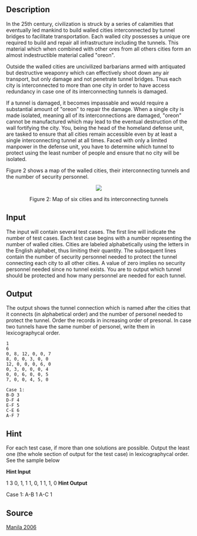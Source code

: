 <h2>Description</h2><p>In the 25th century, civilization is struck by a series of calamities that eventually led mankind to build walled cities interconnected by tunnel bridges to facilitate transportation. Each walled city possesses a unique ore required to build and repair all infrastructure including the tunnels. This material which when combined with other ores from all others cities form an almost indestructible material called "oreon".</p><p>Outside the walled cities are uncivilized barbarians armed with antiquated but destructive weaponry which can effectively shoot down any air transport, but only damage and not penetrate tunnel bridges. Thus each city is interconnected to more than one city in order to have access redundancy in case one of its interconnecting tunnels is damaged.</p><p>If a tunnel is damaged, it becomes impassable and would require a substantial amount of "oreon" to repair the damage. When a single city is made isolated, meaning all of its interconnections are damaged, "oreon" cannot be manufactured which may lead to the eventual destruction of the wall fortifying the city. You, being the head of the homeland defense unit, are tasked to ensure that all cities remain accessible even by at least a single interconnecting tunnel at all times. Faced with only a limited manpower in the defense unit, you have to determine which tunnel to protect using the least number of people and ensure that no city will be isolated.</p><p>Figure 2 shows a map of the walled cities, their interconnecting tunnels and the number of security personnel.</p><p></p><center><img src="images/3357_1.GIF"></center><p></p><p></p><center>Figure 2: Map of six cities and its interconnecting tunnels</center><p></p><h2>Input</h2><p>The input will contain several test cases. The first line will indicate the number of test cases. Each test case begins with a number representing the number of walled cities. Cities are labeled alphabetically using the letters in the English alphabet, thus limiting their quantity. The subsequent lines contain the number of security personnel needed to protect the tunnel connecting each city to all other cities. A value of zero implies no security personnel needed since no tunnel exists. You are to output which tunnel should be protected and how many personnel are needed for each tunnel.</p><h2>Output</h2><p>The output shows the tunnel connection which is named after the cities that it connects (in alphabetical order) and the number of personel needed to protect the tunnel. Order the records in increasing order of presonal. In case two tunnels have the same number of personel, write them in lexicographycal order.</p><pre><code class="language-input1">1
6
0, 8, 12, 0, 0, 7
8, 0, 0, 3, 0, 0
12, 0, 0, 0, 6, 0
0, 3, 0, 0, 0, 4
0, 0, 6, 0, 0, 5
7, 0, 0, 4, 5, 0</code></pre><pre><code class="language-output1">Case 1: 
B-D 3 
D-F 4 
E-F 5 
C-E 6 
A-F 7</code></pre><h2>Hint</h2><p>For each test case, if more than one solutions are possible. Output the least one (the whole section of output for the test case) in lexicographycal order. See the sample below</p><p>
</p><b>Hint Input</b><p>
</p>1
3
0, 1, 1
1, 0, 1
1, 1, 0
<b>Hint Output</b><p>
</p>Case 1:
A-B 1
A-C 1
<h2>Source</h2><a href="searchproblem?field=source&amp;key=Manila+2006">Manila 2006</a>